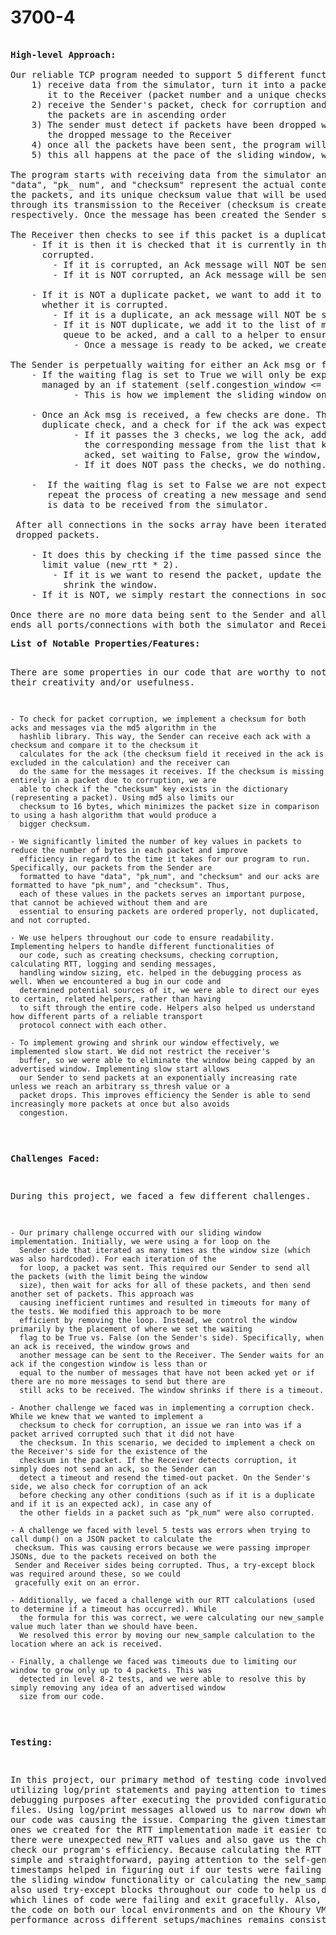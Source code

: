 
# 3700-4

<pre><b> 
High-level Approach: </b>

Our reliable TCP program needed to support 5 different functionalities:
    1) receive data from the simulator, turn it into a packet that holds more information, and send 
       it to the Receiver (packet number and a unique checksum value)
    2) receive the Sender's packet, check for corruption and indicate if it is to the Sender, and ack 
       the packets are in ascending order
    3) The sender must detect if packets have been dropped with a dynamic RTT implementation and resend 
       the dropped message to the Receiver
    4) once all the packets have been sent, the program will end by closing all ports/connections
    5) this all happens at the pace of the sliding window, with the ss_threshold being set to 10
 
The program starts with receiving data from the simulator and creates a packet that has the key values of 
"data", "pk_ num", and "checksum" represent the actual content of the message, its order within all 
the packets, and its unique checksum value that will be used to check whether it has been corrupted 
through its transmission to the Receiver (checksum is created using only the first three fields), 
respectively. Once the message has been created the Sender sends it to the Receiver. 

The Receiver then checks to see if this packet is a duplicate:
    - If it is then it is checked that it is currently in the queue to be acked and whether it is 
      corrupted. 
        - If it is corrupted, an Ack message will NOT be sent to the Sender.
        - If it is NOT corrupted, an Ack message will be sent to the Sender with a checksum.
          
    - If it is NOT a duplicate packet, we want to add it to the list of received messages and check 
      whether it is corrupted. 
        - If it is a duplicate, an ack message will NOT be sent to the Sender. 
        - If it is NOT duplicate, we add it to the list of messages we have received, add it to the 
          queue to be acked, and a call to a helper to ensure the messages are acked in ascending order.
            - Once a message is ready to be acked, we create a checksum for it.
  
The Sender is perpetually waiting for either an Ack msg or for data to create and send a new message:
    - If the waiting flag is set to True we will only be expecting a given number ack msg that is
      managed by an if statement (self.congestion_window <= len(self.msgs_not_acked)).
            - This is how we implement the sliding window on the Sender side.
           
    - Once an Ack msg is received, a few checks are done. This includes a corruption check of the ack, a 
      duplicate check, and a check for if the ack was expected:
            - If it passes the 3 checks, we log the ack, add it to the list of received packets, remove 
              the corresponding message from the list that keeps track of the packets that have NOT been 
              acked, set waiting to False, grow the window, and calculate the RTT.
            - If it does NOT pass the checks, we do nothing. 
      
    -  If the waiting flag is set to False we are not expecting more data to be sent. So, we simply 
       repeat the process of creating a new message and sending it to the Receiver, as long as there
       is data to be received from the simulator.
    
 After all connections in the socks array have been iterated over, the Sender checks for 
 dropped packets.

    - It does this by checking if the time passed since the message was sent is greater than the timeout 
      limit value (new_rtt * 2).
        - If it is we want to resend the packet, update the timestamp associated with this message, and 
          shrink the window.
    - If it is NOT, we simply restart the connections in socks for loop (redo the steps discussed above).
    
Once there are no more data being sent to the Sender and all the acks have been received, the program 
ends all ports/connections with both the simulator and Receiver.
</pre><pre><b>List of Notable Properties/Features:</b>

There are some properties in our code that are worthy to note for their creativity and/or usefulness.

    - To check for packet corruption, we implement a checksum for both acks and messages via the md5 algorithm in the
      hashlib library. This way, the Sender can receive each ack with a checksum and compare it to the checksum it
      calculates for the ack (the checksum field it received in the ack is excluded in the calculation) and the receiver can
      do the same for the messages it receives. If the checksum is missing entirely in a packet due to corruption, we are
      able to check if the "checksum" key exists in the dictionary (representing a packet). Using md5 also limits our
      checksum to 16 bytes, which minimizes the packet size in comparison to using a hash algorithm that would produce a
      bigger checksum.

    - We significantly limited the number of key values in packets to reduce the number of bytes in each packet and improve
      efficiency in regard to the time it takes for our program to run. Specifically, our packets from the Sender are
      formatted to have "data", "pk_num", and "checksum" and our acks are formatted to have "pk_num", and "checksum". Thus, 
      each of these values in the packets serves an important purpose, that cannot be achieved without them and are 
      essential to ensuring packets are ordered properly, not duplicated, and not corrupted.

    - We use helpers throughout our code to ensure readability. Implementing helpers to handle different functionalities of
      our code, such as creating checksums, checking corruption, calculating RTT, logging and sending messages, 
      handling window sizing, etc. helped in the debugging process as well. When we encountered a bug in our code and 
      determined potential sources of it, we were able to direct our eyes to certain, related helpers, rather than having 
      to sift through the entire code. Helpers also helped us understand how different parts of a reliable transport 
      protocol connect with each other.

    - To implement growing and shrink our window effectively, we implemented slow start. We did not restrict the receiver's
      buffer, so we were able to eliminate the window being capped by an advertised window. Implementing slow start allows
      our Sender to send packets at an exponentially increasing rate unless we reach an arbitrary ss_thresh value or a
      packet drops. This improves efficiency the Sender is able to send increasingly more packets at once but also avoids 
      congestion. 
</pre><pre><b>Challenges Faced:</b>

During this project, we faced a few different challenges.
  
    - Our primary challenge occurred with our sliding window implementation. Initially, we were using a for loop on the 
      Sender side that iterated as many times as the window size (which was also hardcoded). For each iteration of the 
      for loop, a packet was sent. This required our Sender to send all the packets (with the limit being the window 
      size), then wait for acks for all of these packets, and then send another set of packets. This approach was 
      causing inefficient runtimes and resulted in timeouts for many of the tests. We modified this approach to be more 
      efficient by removing the loop. Instead, we control the window primarily by the placement of where we set the waiting 
      flag to be True vs. False (on the Sender's side). Specifically, when an ack is received, the window grows and 
      another message can be sent to the Receiver. The Sender waits for an ack if the congestion window is less than or 
      equal to the number of messages that have not been acked yet or if there are no more messages to send but there are 
      still acks to be received. The window shrinks if there is a timeout.

    - Another challenge we faced was in implementing a corruption check. While we knew that we wanted to implement a 
      checksum to check for corruption, an issue we ran into was if a packet arrived corrupted such that it did not have 
      the checksum. In this scenario, we decided to implement a check on the Receiver's side for the existence of the 
      checksum in the packet. If the Receiver detects corruption, it simply does not send an ack, so the Sender can 
      detect a timeout and resend the timed-out packet. On the Sender's side, we also check for corruption of an ack 
      before checking any other conditions (such as if it is a duplicate and if it is an expected ack), in case any of 
      the other fields in a packet such as "pk_num" were also corrupted.

    - A challenge we faced with level 5 tests was errors when trying to call dump() on a JSON packet to calculate the
     checksum. This was causing errors because we were passing improper JSONs, due to the packets received on both the 
     Sender and Receiver sides being corrupted. Thus, a try-except block was required around these, so we could 
     gracefully exit on an error.

    - Additionally, we faced a challenge with our RTT calculations (used to determine if a timeout has occurred). While 
      the formula for this was correct, we were calculating our new_sample value much later than we should have been. 
      We resolved this error by moving our new_sample calculation to the location where an ack is received.

    - Finally, a challenge we faced was timeouts due to limiting our window to grow only up to 4 packets. This was
      detected in level 8-2 tests, and we were able to resolve this by simply removing any idea of an advertised window 
      size from our code. 
</pre><pre><b>Testing:</b>

In this project, our primary method of testing code involved utilizing log/print statements and paying 
attention to timestamps for debugging purposes after executing the provided configuration test files. 
Using log/print messages allowed us to narrow down which part of our code was causing the issue. 
Comparing the given timestamps with the ones we created for the RTT implementation made it easier to 
tell if there were unexpected new_RTT values and also gave us the chance to check our program's efficiency. 
Because calculating the RTT seemed very simple and straightforward, paying attention to the self-generated 
timestamps helped in figuring out if our tests were failing because of the sliding window functionality 
or calculating the new_sample value. We also used try-except blocks throughout our code to help us determine 
which lines of code were failing and exit gracefully. Also, we executed the code on both our local 
environments and on the Khoury VM to ensure performance across different setups/machines remains consistent.
</pre>
